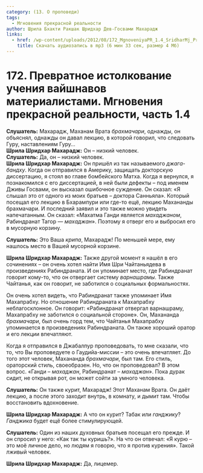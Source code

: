 ```yaml
---
category: (13. О проповеди)
tags:
  - Мгновения прекрасной реальности
author: Шрила Бхакти Ракшак Шридхар Дев-Госвами Махарадж
links:
  - href: /wp-content/uploads/2012/08/172_MgnoveniyaPR_1.4_SridharMj_Prevratnoye_istolkovaniye_ucheniya_vaishnavov_materialistami.mp3
    title: Скачать аудиозапись в mp3 (6 мин 33 сек, размер 4 Мб)
---
```


# 172. Превратное истолкование учения вайшнавов материалистами. Мгновения прекрасной реальности, часть 1.4

**Слушатель:** Махарадж, Маханам Врата *брахмачари*, однажды, он объяснял, однажды он давал лекцию, в которой говорил, что следовать Гуру, наставлениям Гуру…\
**Шрила Шридхар Махарадж:** Он – низкий человек.\
**Слушатель:** Да, он – низкий человек.\
**Шрила Шридхар Махарадж:** Он пришёл из так называемого *джага-бандху*. Когда он отправился в Америку, защищать докторскую диссертацию, я стоял во главе бомбейского Матха. Когда я вернулся, я познакомился с его диссертацией, в ней были дефекты – под именем Дживы Госвами, он высказал ошибочное суждение. Он сказал: «Я слышал это от одного из моих братьев – доктора Санньяла». Который посещал его лекцию в Бхарампури или где-то ещё, лекцию Махананды брахмачари. И последний заявил и это также можно увидеть напечатанным. Он сказал: «Махатма Ганди является *махаджаном*, Рабиндранат Тагор — *махаджан*». Поэтому я отверг его и выбросил его в мусорную корзину.

**Слушатель:** Это Ваша *крипа*, Махарадж! По меньшей мере, ему нашлось место в Вашей мусорной корзине.

**Шрила Шридхар Махарадж:** Также другой момент я нашёл в его сочинениях – он очень хотел найти Имя Шри Чайтаньядева в произведениях Рабиндраната. И он упоминает место, где Рабиндранат говорит кому-то, что он отвергает систему *варнашрамы*. Также Чайтанья, как он говорит, не заботился о социальных формальностях.

Он очень хотел видеть, что Рабиндранат также упоминает Имя Махапрабху. Но отношение Рабиндраната к Махапрабху неблагосклонное. Он говорит: «Рабиндранат отвергал варнашраму, Махапрабху не заботился о социальной стороне». Он, Махананда *брахмачари*, был очень горд тем, что Чайтанья Махапрабху упоминается в произведениях Рабиндраната. Он также хороший оратор и его лекции впечатляют.

Когда я отправился в Джабалпур проповедовать, то мне сказали, что то, что Вы проповедуете о Гаудийа-миссии – это очень впечатляет. До того этот человек, Махананда *брахмачари*, был там. Его стиль, ораторский стиль, своеобразен. Но, что он проповедовал? В этом вопрос. «Ганди – *махаджан*, Рабиндранат – *махаджан*». Пока дурак сидит, не открывая рот, он может сойти за умного человека.

**Слушатель:** Он также курит, Махарадж! Этот Маханам Врата. Он даёт лекцию, а после этого заходит внутрь, в комнату, и дымит там. Чтобы восстановить вдохновение.

**Шрила Шридхар Махарадж:** А что он курит? Табак или *ганджику*? *Ганджика* будет ещё более стимулирующей.

**Слушатель:** Один из наших духовных братьев посещал его прежде. И он спросил у него: «Как так ты куришь?». На что он отвечал: «Я курю – это моё личное дело, но людям я говорю, что я против курения». Такой лживый человек.

**Шрила Шридхар Махарадж:** Да, лицемер.

